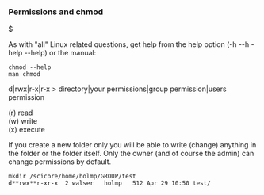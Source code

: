 ### Permissions and chmod
$

As with "all" Linux related questions, get help from the help option (-h --h -help --help) or the manual: 
```Linux
chmod --help
man chmod
```

d|rwx|r-x|r-x > directory|your permissions|group permission|users permission

(r) read<br>
(w) write<br>
(x) execute<br>

If you create a new folder only you will be able to write (change) anything in the folder or the folder itself. Only the owner (and of course the admin) can change permissions by default.

```Linux
mkdir /scicore/home/holmp/GROUP/test 
d**rwx**r-xr-x  2 walser   holmp   512 Apr 29 10:50 test/
```

